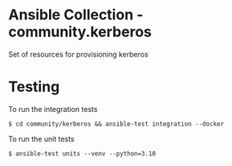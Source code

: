 # Ansible Collection - community.kerberos

Set of resources for provisioning kerberos

# Testing

To run the integration tests

    $ cd community/kerberos && ansible-test integration --docker

To run the unit tests

    $ ansible-test units --venv --python=3.10
